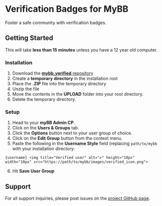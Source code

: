 # Verification Badges for MyBB
Foster a safe community with verification badges.
## Getting Started
This will take **less than 15 minutes** unless you have a 12 year old computer.
### Installation
 1. Download the [**mybb_verified** repository](https://github.com/octiwhale/mybb_verified)
 2. Create a **temporary directory** in the installation root
 3. Place the **.ZIP** file into the temporary directory
 4. Unzip the file
 5. Move the contents in the **UPLOAD** folder into your root directory.
 6. Delete the temporary directory.
### Setup
 1. Head to your **myBB Admin CP**.
 2. Click on the **Users & Groups** tab.
 3. Click the **Options** button next to your user group of choice.
 4. Click on the **Edit Group** button from the context menu.
 5. Paste the following in the **Username Style** field (replacing `path/to/mybb` with your installation directory: 

 `{username} <img title="Verified user" alt="✔" height="10px" width="10px" src="https://path/to/mybb/images/verified_icon.png">`

 6. Hit **Save User Group**
## Support
For all support inquiries, please post issues on the [project GitHub page](https://github.com/octiwhale/mybb_verified).

